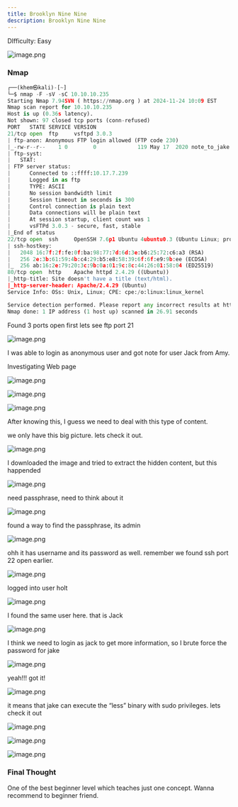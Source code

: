 ```yaml
---
title: Brooklyn Nine Nine
description: Brooklyn Nine Nine 
---
```


DIfficulty: Easy

![image.png](../../../assets/Brooklyn99/image.png)

### Nmap

```python
┌──(khem㉿kali)-[~]
└─$ nmap -F -sV -sC 10.10.10.235
Starting Nmap 7.94SVN ( https://nmap.org ) at 2024-11-24 10:09 EST
Nmap scan report for 10.10.10.235
Host is up (0.36s latency).
Not shown: 97 closed tcp ports (conn-refused)
PORT   STATE SERVICE VERSION
21/tcp open  ftp     vsftpd 3.0.3
| ftp-anon: Anonymous FTP login allowed (FTP code 230)
|_-rw-r--r--    1 0        0             119 May 17  2020 note_to_jake.txt
| ftp-syst: 
|   STAT: 
| FTP server status:
|      Connected to ::ffff:10.17.7.239
|      Logged in as ftp
|      TYPE: ASCII
|      No session bandwidth limit
|      Session timeout in seconds is 300
|      Control connection is plain text
|      Data connections will be plain text
|      At session startup, client count was 1
|      vsFTPd 3.0.3 - secure, fast, stable
|_End of status
22/tcp open  ssh     OpenSSH 7.6p1 Ubuntu 4ubuntu0.3 (Ubuntu Linux; protocol 2.0)
| ssh-hostkey: 
|   2048 16:7f:2f:fe:0f:ba:98:77:7d:6d:3e:b6:25:72:c6:a3 (RSA)
|   256 2e:3b:61:59:4b:c4:29:b5:e8:58:39:6f:6f:e9:9b:ee (ECDSA)
|_  256 ab:16:2e:79:20:3c:9b:0a:01:9c:8c:44:26:01:58:04 (ED25519)
80/tcp open  http    Apache httpd 2.4.29 ((Ubuntu))
|_http-title: Site doesn't have a title (text/html).
|_http-server-header: Apache/2.4.29 (Ubuntu)
Service Info: OSs: Unix, Linux; CPE: cpe:/o:linux:linux_kernel

Service detection performed. Please report any incorrect results at https://nmap.org/submit/ .
Nmap done: 1 IP address (1 host up) scanned in 26.91 seconds
```

Found 3 ports open first lets see ftp port 21

![image.png](../../../assets/Brooklyn99/image%201.png)

I was able to login as anonymous user and got note for user Jack from Amy.

Investigating Web page

![image.png](../../../assets/Brooklyn99/image%202.png)

![image.png](../../../assets/Brooklyn99/image%203.png)

![image.png](../../../assets/Brooklyn99/image%204.png)

After knowing this, I guess we need to deal with this type of content.

we only have this big picture. lets check it out.

![image.png](../../../assets/Brooklyn99/image%205.png)

I downloaded the image and tried to extract the hidden content, but this happended

![image.png](../../../assets/Brooklyn99/image%206.png)

need passphrase, need to think about it

![image.png](../../../assets/Brooklyn99/image%207.png)

found a way to find the passphrase, its admin

![image.png](../../../assets/Brooklyn99/image%208.png)

ohh it has username and its password as well. remember we found ssh port 22 open earlier.

![image.png](../../../assets/Brooklyn99/image%209.png)

logged into user holt

![image.png](../../../assets/Brooklyn99/image%2010.png)

I found the same user here. that is Jack

![image.png](../../../assets/Brooklyn99/image%2011.png)

I think we need to login as jack to get more information, so I brute force the password for jake

![image.png](../../../assets/Brooklyn99/image%2012.png)

yeah!!! got it!

![image.png](../../../assets/Brooklyn99/image%2013.png)

it means that jake can execute the “less” binary with sudo privileges. lets check it out 

![image.png](../../../assets/Brooklyn99/image%2014.png)

![image.png](../../../assets/Brooklyn99/image%2015.png)

![image.png](../../../assets/Brooklyn99/image%2016.png)

### Final Thought

One of the best beginner level which teaches just one concept. Wanna recommend to beginner friend.
